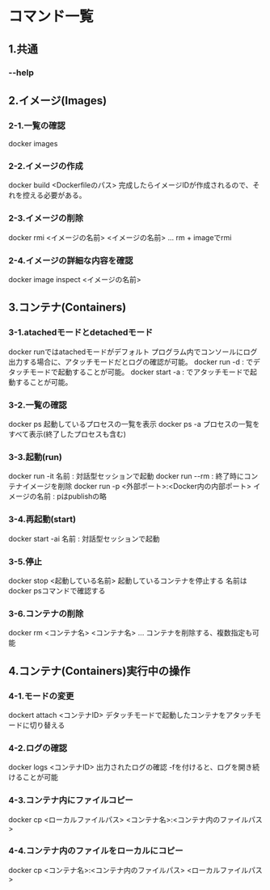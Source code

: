 # コマンド一覧

## 1.共通

### --help

## 2.イメージ(Images)

### 2-1.一覧の確認
docker images

### 2-2.イメージの作成
docker build <Dockerfileのパス>
完成したらイメージIDが作成されるので、それを控える必要がある。

### 2-3.イメージの削除
docker rmi <イメージの名前> <イメージの名前> ...
rm + imageでrmi

### 2-4.イメージの詳細な内容を確認
docker image inspect <イメージの名前>

## 3.コンテナ(Containers)

### 3-1.atachedモードとdetachedモード
docker runではatachedモードがデフォルト
プログラム内でコンソールにログ出力する場合に、アタッチモードだとログの確認が可能。
docker run -d : でデタッチモードで起動することが可能。
docker start -a : でアタッチモードで起動することが可能。

### 3-2.一覧の確認
docker ps 起動しているプロセスの一覧を表示
docker ps -a プロセスの一覧をすべて表示(終了したプロセスも含む)

### 3-3.起動(run)
docker run -it 名前 : 対話型セッションで起動
docker run --rm : 終了時にコンテナイメージを削除
docker run -p <外部ポート>:<Docker内の内部ポート> イメージの名前 : pはpublishの略

### 3-4.再起動(start)
docker start -ai 名前 : 対話型セッションで起動

### 3-5.停止
docker stop <起動している名前>
起動しているコンテナを停止する
名前はdocker psコマンドで確認する

### 3-6.コンテナの削除
docker rm <コンテナ名> <コンテナ名> ...
コンテナを削除する、複数指定も可能

## 4.コンテナ(Containers)実行中の操作

### 4-1.モードの変更
dockert attach <コンテナID>
デタッチモードで起動したコンテナをアタッチモードに切り替える

### 4-2.ログの確認
docker logs <コンテナID>
出力されたログの確認
-fを付けると、ログを開き続けることが可能

### 4-3.コンテナ内にファイルコピー
docker cp <ローカルファイルパス> <コンテナ名>:<コンテナ内のファイルパス>

### 4-4.コンテナ内のファイルをローカルにコピー
docker cp <コンテナ名>:<コンテナ内のファイルパス> <ローカルファイルパス> 





